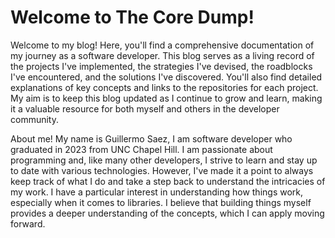 # Welcome to The Core Dump!

Welcome to my blog! Here, you'll find a comprehensive documentation of my journey as a software developer. 
This blog serves as a living record of the projects I've implemented, the strategies I've devised, the roadblocks I've encountered, and the solutions 
I've discovered. You'll also find detailed explanations of key concepts and links to the repositories for each project. 
My aim is to keep this blog updated as I continue to grow and learn, making it a valuable resource for both myself and others in the developer community.

About me! My name is Guillermo Saez, I am software developer who graduated in 2023 from UNC Chapel Hill. I am passionate about programming and, 
like many other developers, I strive to learn and stay up to date with various technologies. However, I've made it a point to always keep track of 
what I do and take a step back to understand the intricacies of my work. I have a particular interest in understanding how things work, especially 
when it comes to libraries. I believe that building things myself provides a deeper understanding of the concepts, which I can apply moving forward.
